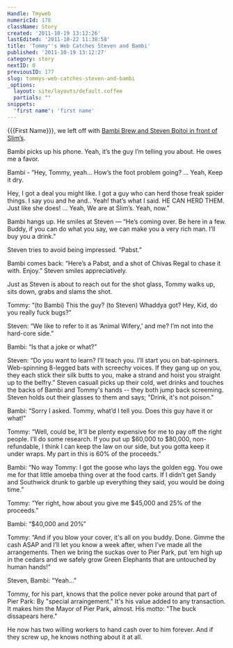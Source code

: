 ```yaml
---
Handle: Tmyweb
numericId: 178
className: Story
created: '2011-10-19 13:12:26'
lastEdited: '2011-10-22 11:38:58'
title: 'Tommy''s Web Catches Steven and Bambi'
published: '2011-10-19 13:12:27'
category: story
nextID: 0
previousID: 177
slug: tommys-web-catches-steven-and-bambi
_options:
  layout: site/layouts/default.coffee
  partials: ""
snippets:
  'first name': 'first name'
---
```

{{{First Name}}}, we left off with [Bambi Brew and Steven Boitoi in front of Slim’s][0].

Bambi picks up his phone. Yeah, it’s the guy I’m telling you about. He owes me a favor.

Bambi - “Hey, Tommy, yeah… How’s the foot problem going? … Yeah, Keep it dry.

Hey, I got a deal you might like. I got a guy who can herd those freak spider things. I say you and he and.. Yeah! that’s what I said. HE CAN HERD THEM. Just like she does! … Yeah, We are at Slim’s. Yeah, now.”

Bambi hangs up. He smiles at Steven — “He’s coming over. Be here in a few. Buddy, if you can do what you say, we can make you a very rich man. I’ll buy you a drink.”

Steven tries to avoid being impressed. “Pabst.”

Bambi comes back: “Here’s a Pabst, and a shot of Chivas Regal to chase it with. Enjoy.” Steven smiles appreciatively.

Just as Steven is about to reach out for the shot glass, Tommy walks up, sits down, grabs and slams the shot.

Tommy: “(to Bambi) This the guy? (to Steven) Whaddya got? Hey, Kid, do you really fuck bugs?”

Steven: “We like to refer to it as ‘Animal Wifery,’ and me? I’m not into the hard-core side.”

Bambi: “Is that a joke or what?”

Steven: “Do you want to learn? I’ll teach you. I’ll start you on bat-spinners. Web-spinning 8-legged bats with screechy voices. If they gang up on you, they each stick their silk butts to you, make a strand and hoist you straight up to the belfry.” Steven casuall picks up their cold, wet drinks and touches the backs of Bambi and Tommy's hands -- they both jump back screeming. Steven holds out their glasses to them and says; "Drink, it's not poison."

Bambi: “Sorry I asked. Tommy, what’d I tell you. Does this guy have it or what!”

Tommy: “Well, could be, It'll be plenty expensive for me to pay off the right people. I’ll do some research. If you put up $60,000 to $80,000, non-refundable, I think I can keep the law on our side, but you gotta keep it under wraps. My part in this is 60% of the proceeds.”

Bambi: “No way Tommy: I got the goose who lays the golden egg. You owe me for that little amoeba thing over at the food carts. If I didn’t get Sandy and Southwick drunk to garble up everything they said, you would be doing time.”

Tommy: “Yer right, how about you give me $45,000 and 25% of the proceeds.”

Bambi: “$40,000 and 20%”

Tommy: “And if you blow your cover, it's all on you buddy. Done. Gimme the cash ASAP and I’ll let you know a week after, when I’ve made all the arrangements. Then we bring the suckas over to Pier Park, put ‘em high up in the cedars and we safely grow Green Elephants that are untouched by human hands!”

Steven, Bambi: “Yeah…”

Tommy, for his part, knows that the police never poke around that part of Pier Park: By "special arraingement." It's his value added to any transaction. It makes him the Mayor of Pier Park, almost. His motto: "The buck dissapears here."

He now has two willing workers to hand cash over to him forever. And if they screw up, he knows nothing about it at all.

[0]: http://stjohnsjim.com/home/show/177/Steven's%20Story